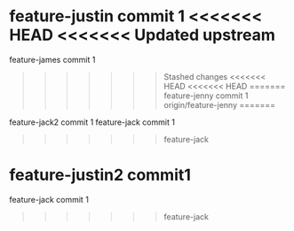 feature-justin commit 1
<<<<<<< HEAD
<<<<<<< Updated upstream
=======
feature-james commit 1
>>>>>>> Stashed changes
<<<<<<< HEAD
<<<<<<< HEAD
=======
feature-jenny commit 1
>>>>>>> origin/feature-jenny
=======


feature-jack2 commit 1
feature-jack commit 1
>>>>>>> feature-jack

feature-justin2 commit1
=======

feature-jack commit 1
>>>>>>> feature-jack
